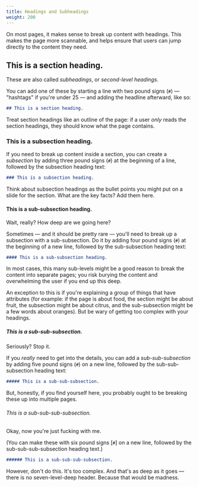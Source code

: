 ```yaml
---
title: Headings and Subheadings
weight: 200
---
```


On most pages, it makes sense to break up content with headings. This makes the page more scannable, and helps ensure that users can jump directly to the content they need.

## This is a section heading.

These are also called _subheadings_, or _second-level headings_.

You can add one of these by starting a line with two pound signs (`#`) — "hashtags" if you're under 25 — and adding the headline afterward, like so:

``` md
## This is a section heading.
```

Treat section headings like an outline of the page: if a user _only_ reads the section headings, they should know what the page contains.

### This is a subsection heading.

If you need to break up content inside a section, you can create a _subsection_ by adding three pound signs (`#`) at the beginning of a line, followed by the subsection heading text:

``` md
### This is a subsection heading.
```

Think about subsection headings as the bullet points you might put on a slide for the section. What are the key facts? Add them here.

#### This is a sub-subsection heading.

Wait, really? How deep are we going here?

Sometimes — and it should be pretty rare — you'll need to break up a subsection with a sub-subsection. Do it by adding four pound signs (`#`) at the beginning of a new line, followed by the sub-subsection heading text:

``` md
#### This is a sub-subsection heading.
```

In most cases, this many sub-levels might be a good reason to break the content into separate pages; you risk burying the content and overwhelming the user if you end up this deep.

An exception to this is if you're explaining a group of things that have attributes (for example: if the page is about food, the section might be about fruit, the subsection might be about citrus, and the sub-subsection might be a few words about oranges). But be wary of getting too complex with your headings.

##### This is a sub-sub-subsection.

Seriously? Stop it.

If you _really_ need to get into the details, you can add a _sub-sub-subsection_ by adding five pound signs (`#`) on a new line, followed by the sub-sub-subsection heading text:

``` md
##### This is a sub-sub-subsection.
```

But, honestly, if you find yourself here, you probably ought to be breaking these up into multiple pages.

###### This is a sub-sub-sub-subsection.

Okay, now you're just fucking with me.

(You can make these with six pound signs [`#`] on a new line, followed by the sub-sub-sub-subsection heading text.)

``` md
###### This is a sub-sub-sub-subsection.
```

However, don't do this. It's too complex. And that's as deep as it goes — there is no seven-level-deep header. Because that would be madness.

